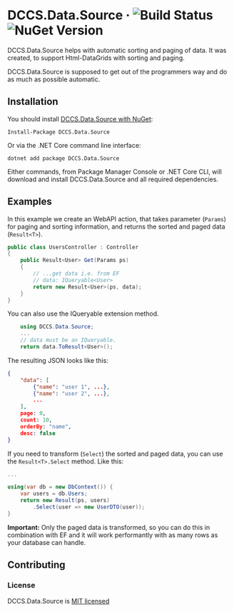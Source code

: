 # DCCS.Data.Source &middot; ![Build Status](https://img.shields.io/appveyor/ci/stephanmeissner/dccs-data-source.svg) ![NuGet Version](https://img.shields.io/nuget/v/DCCS.Data.Source.svg)

DCCS.Data.Source helps with automatic sorting and paging of data. It was created, to support Html-DataGrids with sorting and paging.

DCCS.Data.Source is supposed to get out of the programmers way and do as much as possible automatic.

## Installation

You should install [DCCS.Data.Source with NuGet](https://www.nuget.org/packages/DCCS.Data.Source/):

    Install-Package DCCS.Data.Source

Or via the .NET Core command line interface:

    dotnet add package DCCS.Data.Source

Either commands, from Package Manager Console or .NET Core CLI, will download and install DCCS.Data.Source and all required dependencies.

## Examples

In this example we create an WebAPI action, that takes parameter (`Params`) for paging and sorting information, and returns the sorted and paged data (`Result<T>`).

```csharp
public class UsersController : Controller
{
    public Result<User> Get(Params ps)
    {
        // ...get data i.e. from EF
        // data: IQueryable<User>
        return new Result<User>(ps, data);
    }
}
```

You can also use the IQueryable extension method.

```csharp
    using DCCS.Data.Source;
    ...
    // data must be an IQueryable.
    return data.ToResult<User>();
```

The resulting JSON looks like this:

```json
{
    "data": [
        {"name": "user 1", ...},
        {"name": "user 2", ...},
        ...
    ],
    page: 0,
    count: 10,
    orderBy: "name",
    desc: false
}
```

If you need to transform (`Select`) the sorted and paged data, you can use the `Result<T>.Select` method. Like this:

```csharp
...

using(var db = new DbContext()) {
    var users = db.Users;
    return new Result(ps, users)
        .Select(user => new UserDTO(user));
}
```

**Important:** Only the paged data is transformed, so you can do this in combination with EF and it will work performantly with as many rows as your database can handle.

## Contributing

### License

DCCS.Data.Source is [MIT licensed](https://github.com/facebook/react/blob/master/LICENSE)
